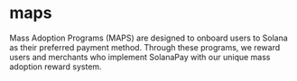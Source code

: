 # maps
Mass Adoption Programs (MAPS) are designed to onboard users to Solana as their preferred payment method. Through these programs, we reward users and merchants who implement SolanaPay with our unique mass adoption reward system.
